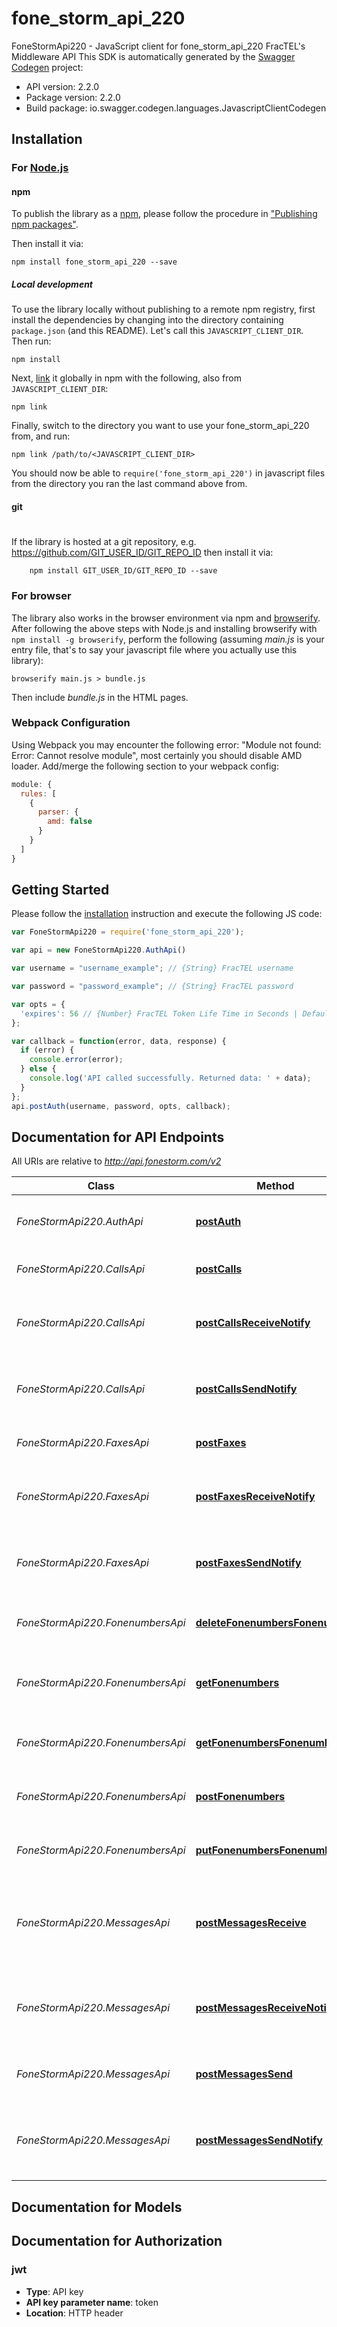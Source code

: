 # fone_storm_api_220

FoneStormApi220 - JavaScript client for fone_storm_api_220
FracTEL's Middleware API
This SDK is automatically generated by the [Swagger Codegen](https://github.com/swagger-api/swagger-codegen) project:

- API version: 2.2.0
- Package version: 2.2.0
- Build package: io.swagger.codegen.languages.JavascriptClientCodegen

## Installation

### For [Node.js](https://nodejs.org/)

#### npm

To publish the library as a [npm](https://www.npmjs.com/),
please follow the procedure in ["Publishing npm packages"](https://docs.npmjs.com/getting-started/publishing-npm-packages).

Then install it via:

```shell
npm install fone_storm_api_220 --save
```

##### Local development

To use the library locally without publishing to a remote npm registry, first install the dependencies by changing 
into the directory containing `package.json` (and this README). Let's call this `JAVASCRIPT_CLIENT_DIR`. Then run:

```shell
npm install
```

Next, [link](https://docs.npmjs.com/cli/link) it globally in npm with the following, also from `JAVASCRIPT_CLIENT_DIR`:

```shell
npm link
```

Finally, switch to the directory you want to use your fone_storm_api_220 from, and run:

```shell
npm link /path/to/<JAVASCRIPT_CLIENT_DIR>
```

You should now be able to `require('fone_storm_api_220')` in javascript files from the directory you ran the last 
command above from.

#### git
#
If the library is hosted at a git repository, e.g.
https://github.com/GIT_USER_ID/GIT_REPO_ID
then install it via:

```shell
    npm install GIT_USER_ID/GIT_REPO_ID --save
```

### For browser

The library also works in the browser environment via npm and [browserify](http://browserify.org/). After following
the above steps with Node.js and installing browserify with `npm install -g browserify`,
perform the following (assuming *main.js* is your entry file, that's to say your javascript file where you actually 
use this library):

```shell
browserify main.js > bundle.js
```

Then include *bundle.js* in the HTML pages.

### Webpack Configuration

Using Webpack you may encounter the following error: "Module not found: Error:
Cannot resolve module", most certainly you should disable AMD loader. Add/merge
the following section to your webpack config:

```javascript
module: {
  rules: [
    {
      parser: {
        amd: false
      }
    }
  ]
}
```

## Getting Started

Please follow the [installation](#installation) instruction and execute the following JS code:

```javascript
var FoneStormApi220 = require('fone_storm_api_220');

var api = new FoneStormApi220.AuthApi()

var username = "username_example"; // {String} FracTEL username

var password = "password_example"; // {String} FracTEL password

var opts = { 
  'expires': 56 // {Number} FracTEL Token Life Time in Seconds | Default is 3600 seconds | Maximum is 86400 seconds (24 hours)
};

var callback = function(error, data, response) {
  if (error) {
    console.error(error);
  } else {
    console.log('API called successfully. Returned data: ' + data);
  }
};
api.postAuth(username, password, opts, callback);

```

## Documentation for API Endpoints

All URIs are relative to *http://api.fonestorm.com/v2*

Class | Method | HTTP request | Description
------------ | ------------- | ------------- | -------------
*FoneStormApi220.AuthApi* | [**postAuth**](docs/AuthApi.md#postAuth) | **POST** /auth | Create a FoneStorm authentication token.
*FoneStormApi220.CallsApi* | [**postCalls**](docs/CallsApi.md#postCalls) | **POST** /calls | Create a new call under the account.
*FoneStormApi220.CallsApi* | [**postCallsReceiveNotify**](docs/CallsApi.md#postCallsReceiveNotify) | **POST** /calls/receive_notify | Configure the callback URL to notify when a call is received.
*FoneStormApi220.CallsApi* | [**postCallsSendNotify**](docs/CallsApi.md#postCallsSendNotify) | **POST** /calls/send_notify | Configure the callback URL to notify when a call is made.
*FoneStormApi220.FaxesApi* | [**postFaxes**](docs/FaxesApi.md#postFaxes) | **POST** /faxes | Create a new fax under the account.
*FoneStormApi220.FaxesApi* | [**postFaxesReceiveNotify**](docs/FaxesApi.md#postFaxesReceiveNotify) | **POST** /faxes/receive_notify | Configure the callback URL to notify when a fax is received.
*FoneStormApi220.FaxesApi* | [**postFaxesSendNotify**](docs/FaxesApi.md#postFaxesSendNotify) | **POST** /faxes/send_notify | Configure the callback URL to notify when a fax is made.
*FoneStormApi220.FonenumbersApi* | [**deleteFonenumbersFonenumber**](docs/FonenumbersApi.md#deleteFonenumbersFonenumber) | **DELETE** /fonenumbers/{fonenumber} | Delete a fonenumber identified by fonenumber.
*FoneStormApi220.FonenumbersApi* | [**getFonenumbers**](docs/FonenumbersApi.md#getFonenumbers) | **GET** /fonenumbers | Get a list of all active fonenumbers under the account.
*FoneStormApi220.FonenumbersApi* | [**getFonenumbersFonenumber**](docs/FonenumbersApi.md#getFonenumbersFonenumber) | **GET** /fonenumbers/{fonenumber} | Get a fonenumber identified by fonenumber.
*FoneStormApi220.FonenumbersApi* | [**postFonenumbers**](docs/FonenumbersApi.md#postFonenumbers) | **POST** /fonenumbers | Create a fonenumber under the account.
*FoneStormApi220.FonenumbersApi* | [**putFonenumbersFonenumber**](docs/FonenumbersApi.md#putFonenumbersFonenumber) | **PUT** /fonenumbers/{fonenumber} | Update a fonenumber identified by fonenumber.
*FoneStormApi220.MessagesApi* | [**postMessagesReceive**](docs/MessagesApi.md#postMessagesReceive) | **POST** /messages/receive | Configure the delivery service type used as the destination for received messages.
*FoneStormApi220.MessagesApi* | [**postMessagesReceiveNotify**](docs/MessagesApi.md#postMessagesReceiveNotify) | **POST** /messages/receive_notify | Configure the callback URL to notify when a message is received.
*FoneStormApi220.MessagesApi* | [**postMessagesSend**](docs/MessagesApi.md#postMessagesSend) | **POST** /messages/send | Send an SMS or MMS message to a recipient.
*FoneStormApi220.MessagesApi* | [**postMessagesSendNotify**](docs/MessagesApi.md#postMessagesSendNotify) | **POST** /messages/send_notify | Configure the callback URL to notify when a message is sent.


## Documentation for Models



## Documentation for Authorization


### jwt

- **Type**: API key
- **API key parameter name**: token
- **Location**: HTTP header


